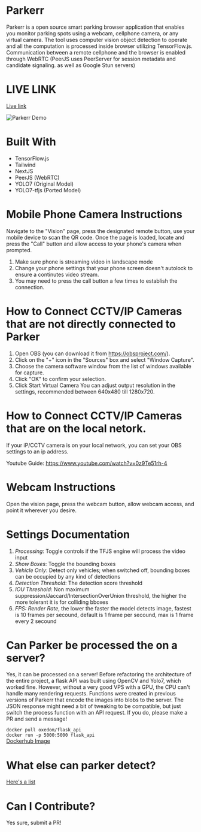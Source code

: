
# Parkerr 
Parkerr is a open source smart parking browser application that enables you monitor parking spots using a webcam, cellphone camera, or any virtual camera. The tool uses computer vision object detection to operate and all the computation is processed inside browser utilizing TensorFlow.js. Communication between a remote cellphone and the browser is enabled through WebRTC (PeerJS uses PeerServer for session metadata and candidate signaling. as well as Google Stun servers)

# LIVE LINK
[Live link](https://www.parkerr.org/)

![Parkerr Demo](https://i.imgur.com/JSEIqFD.png)

# Built With
* TensorFlow.js
* Tailwind
* NextJS
* PeerJS (WebRTC)
* YOLO7 (Original Model)
* YOLO7-tfjs (Ported Model)




# Mobile Phone Camera Instructions
Navigate to the "Vision" page, press the designated remote button, use your mobile device to scan the QR code. Once the page is loaded, locate and press the "Call" button and allow access to your phone's camera when prompted.

1. Make sure phone is streaming video in landscape mode
2. Change your phone settings that your phone screen doesn't autolock to ensure a continutes video stream.
3. You may need to press the call button a few times to establish the connection.

# How to Connect CCTV/IP Cameras that are not directly connected to Parker
1. Open OBS (you can download it from https://obsproject.com/).
2. Click on the "+" icon in the "Sources" box and select "Window Capture".
3. Choose the camera software window from the list of windows available for capture.
4. Click "OK" to confirm your selection.
5. Click Start Virtual Camera
You can adjust output resolution in the settings, recommended between 640x480 till 1280x720.  

# How to Connect CCTV/IP Cameras that are on the local netork.
If your iP/CCTV camera is on your local network, you can set your OBS settings to an ip address.

Youtube Guide:
https://www.youtube.com/watch?v=0z9Te51rh-4



# Webcam Instructions
Open the vision page, press the webcam button, allow webcam access, and point it wherever you desire.

# Settings Documentation
1. *Processing*: Toggle controls if the TFJS engine will process the video input
2. *Show Boxes*: Toggle the bounding boxes
3. *Vehicle Only*: Detect only vehicles; when switched off, bounding boxes can be occupied by any kind of detections
4. *Detection Threshold*: The detection score threshold
5. *IOU Threshold*: Non maximum suppression/Jaccard/IntersectionOverUnion threshold, the higher the more tolerant it is for colliding bboxes 
6. *FPS: Render Rate*, the lower the faster the model detects image, fastest is 10 frames per secound, default is 1 frame per secound, max is 1 frame every 2 secound
# Can Parker be processed the on a server? 
 Yes, it can be processed on a server! Before refactoring the architecture of the entire project, a flask API was built using OpenCV and Yolo7, which worked fine. However, without a very good VPS with a GPU, the CPU can't handle many rendering requests. Functions were created in previous versions of Parkerr that encode the images into blobs to the server. The JSON response might need a bit of tweaking to be compatible, but just switch the process function with an API request. If you do, please make a PR and send a message!

`docker pull oxedom/flask_api` <br/>
`docker run -p 5000:5000 flask_api` <br/>
[Dockerhub Image](https://hub.docker.com/repository/docker/oxedom/flask_api/) <br/>


# What else can parker detect?
[Here's a list](https://github.com/oxedom/parker/blob/main/client/libs/labels.json)

# Can I Contribute?
Yes sure, submit a PR!
